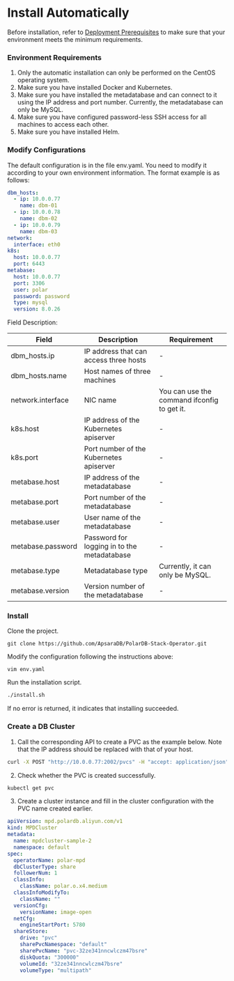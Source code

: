# Install Automatically

Before installation, refer to [Deployment Prerequisites](prerequest-EN.md) to make sure that your environment meets the minimum requirements.

### Environment Requirements
1. Only the automatic installation can only be performed on the CentOS operating system.
2. Make sure you have installed Docker and Kubernetes.
3. Make sure you have installed the metadatabase and can connect to it using the IP address and port number. Currently, the metadatabase can only be MySQL.
4. Make sure you have configured password-less SSH access for all machines to access each other.
5. Make sure you have installed Helm.

### Modify Configurations
The default configuration is in the file env.yaml. You need to modify it according to your own environment information. The format example is as follows:
```yaml
dbm_hosts:
  - ip: 10.0.0.77
    name: dbm-01
  - ip: 10.0.0.78
    name: dbm-02
  - ip: 10.0.0.79
    name: dbm-03
network:
  interface: eth0
k8s:
  host: 10.0.0.77
  port: 6443
metabase:
  host: 10.0.0.77
  port: 3306
  user: polar
  password: password
  type: mysql
  version: 8.0.26
```
Field Description:

| Field | Description | Requirement |
| --- | --- | --- |
| dbm_hosts.ip | IP address that can access three hosts | - |
| dbm_hosts.name | Host names of three machines | - |
| network.interface | NIC name | You can use the command ifconfig to get it. |
| k8s.host | IP address of the Kubernetes apiserver | - |
| k8s.port | Port number of the Kubernetes apiserver | - |
| metabase.host | IP address of the metadatabase | - |
| metabase.port | Port number of the metadatabase | - |
| metabase.user | User name of the metadatabase | - |
| metabase.password | Password for logging in to the metadatabase | - |
| metabase.type | Metadatabase type | Currently, it can only be MySQL. |
| metabase.version| Version number of the metadatabase | - |

### Install
Clone the project.
```shell
git clone https://github.com/ApsaraDB/PolarDB-Stack-Operator.git
```
Modify the configuration following the instructions above:
```shell
vim env.yaml
```
Run the installation script.
```bash
./install.sh
```
If no error is returned, it indicates that installing succeeded.

### Create a DB Cluster

1. Call the corresponding API to create a PVC as the example below. Note that the IP address should be replaced with that of your host.

```bash
curl -X POST "http://10.0.0.77:2002/pvcs" -H "accept: application/json" -H "Content-Type: application/json" -d "{ \"name\": \"pvc-32ze341nncwlczm47bsre\", \"namespace\": \"default\", \"need_format\": true, \"volume_id\": \"32ze341nncwlczm47bsre\", \"volume_type\": \"lun\"}"
```

2. Check whether the PVC is created successfully.

```bash
kubectl get pvc 
```

3. Create a cluster instance and fill in the cluster configuration with the PVC name created earlier.

```yaml
apiVersion: mpd.polardb.aliyun.com/v1
kind: MPDCluster
metadata:
  name: mpdcluster-sample-2
  namespace: default
spec:
  operatorName: polar-mpd
  dbClusterType: share
  followerNum: 1
  classInfo:
    className: polar.o.x4.medium
  classInfoModifyTo:
    className: ""
  versionCfg:
    versionName: image-open
  netCfg:
    engineStartPort: 5780
  shareStore:
    drive: "pvc"
    sharePvcNamespace: "default"
    sharePvcName: "pvc-32ze341nncwlczm47bsre"
    diskQuota: "300000"
    volumeId: "32ze341nncwlczm47bsre"
    volumeType: "multipath"
```

